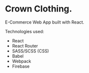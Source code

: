 # Crown Clothing.
E-Commerce Web App built with React.

Technologies used:
- React
- React Router
- SASS/SCSS (CSS)
- Babel
- Webpack
- Firebase